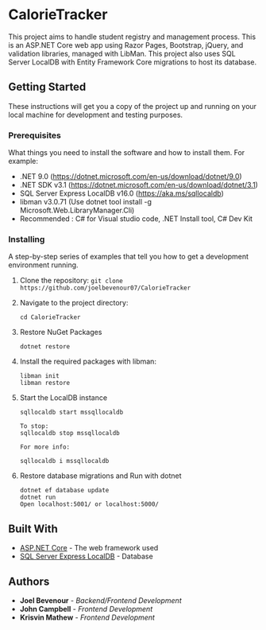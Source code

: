 # CalorieTracker

This project aims to handle student registry and management process. This is an ASP.NET Core web app using Razor Pages, Bootstrap, jQuery, and validation libraries, managed with LibMan. This project also uses SQL Server LocalDB with Entity Framework Core migrations to host its database.

## Getting Started

These instructions will get you a copy of the project up and running on your local machine for development and testing purposes.

### Prerequisites

What things you need to install the software and how to install them. For example:

- .NET 9.0 (https://dotnet.microsoft.com/en-us/download/dotnet/9.0) 
- .NET SDK v3.1 (https://dotnet.microsoft.com/en-us/download/dotnet/3.1)
- SQL Server Express LocalDB v16.0 (https://aka.ms/sqllocaldb)
- libman v3.0.71 (Use dotnet tool install -g Microsoft.Web.LibraryManager.Cli)
- Recommended : C# for Visual studio code, .NET Install tool, C# Dev Kit

### Installing

A step-by-step series of examples that tell you how to get a development environment running.

1. Clone the repository:
```git clone https://github.com/joelbevenour07/CalorieTracker```

2. Navigate to the project directory:
    ```
    cd CalorieTracker
    ```
3. Restore NuGet Packages
    ```
    dotnet restore

    ```

4. Install the required packages with libman:
    ```
    libman init
    libman restore

    ```

5. Start the LocalDB instance
    ```
    sqllocaldb start mssqllocaldb   

    To stop:
    sqllocaldb stop mssqllocaldb

    For more info:

    sqllocaldb i mssqllocaldb

6. Restore database migrations and Run with dotnet
   ```
   dotnet ef database update
   dotnet run
   Open localhost:5001/ or localhost:5000/
   ```


## Built With

- [ASP.NET Core](https://learn.microsoft.com/en-us/aspnet/core/overview?view=aspnetcore-9.0) - The web framework used
- [SQL Server Express LocalDB](https://learn.microsoft.com/en-us/sql/database-engine/configure-windows/sql-server-express-localdb?view=sql-server-ver17) - Database


## Authors

- **Joel Bevenour** - *Backend/Frontend Development*
- **John Campbell** - *Frontend Development*
- **Krisvin Mathew** - *Frontend Development*

